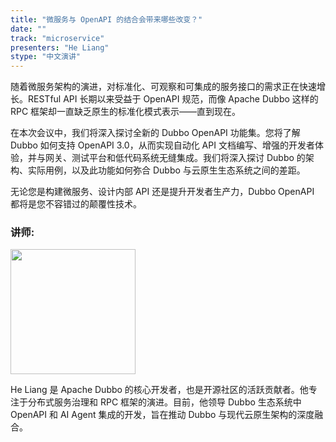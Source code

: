 ```yaml
---
title: "微服务与 OpenAPI 的结合会带来哪些改变？"
date: ""
track: "microservice"
presenters: "He Liang"
stype: "中文演讲"
--- 
```


随着微服务架构的演进，对标准化、可观察和可集成的服务接口的需求正在快速增长。RESTful API 长期以来受益于 OpenAPI 规范，而像 Apache Dubbo 这样的 RPC 框架却一直缺乏原生的标准化模式表示——直到现在。

在本次会议中，我们将深入探讨全新的 Dubbo OpenAPI 功能集。您将了解 Dubbo 如何支持 OpenAPI 3.0，从而实现自动化 API 文档编写、增强的开发者体验，并与网关、测试平台和低代码系统无缝集成。我们将深入探讨 Dubbo 的架构、实际用例，以及此功能如何弥合 Dubbo 与云原生生态系统之间的差距。

无论您是构建微服务、设计内部 API 还是提升开发者生产力，Dubbo OpenAPI 都将是您不容错过的颠覆性技术。

### 讲师:

<img src="https://sessionize.com/image/2e0e-400o400o1-hAVvmRH9pQCek9sGMGgcjH.jpg" width="200" /><br/>

He Liang 是 Apache Dubbo 的核心开发者，也是开源社区的活跃贡献者。他专注于分布式服务治理和 RPC 框架的演进。目前，他领导 Dubbo 生态系统中 OpenAPI 和 AI Agent 集成的开发，旨在推动 Dubbo 与现代云原生架构的深度融合。